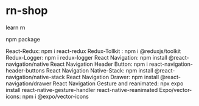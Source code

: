 # rn-shop

learn rn

npm package

React-Redux: npm i react-redux
Redux-Tollkit : npm i @reduxjs/toolkit
Redux-Logger: npm i redux-logger
React Navigation: npm install @react-navigation/native
React Navigation Header Button: npm i react-navigation-header-buttons
React Navigation Native-Stack: npm install @react-navigation/native-stack
React Navigation Drawer: npm install @react-navigation/drawer
React Navigation Gesture and reanimated: npx expo install react-native-gesture-handler react-native-reanimated
Expo/vector-icons: npm i @expo/vector-icons
